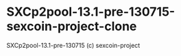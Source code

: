 SXCp2pool-13.1-pre-130715-sexcoin-project-clone
===============================================

SXCp2pool-13.1-pre-130715 (c) sexcoin-project
